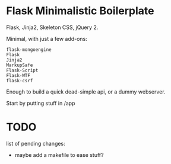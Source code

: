 
# Flask Minimalistic Boilerplate

Flask, Jinja2, Skeleton CSS, jQuery 2.

Minimal, with just a few add-ons: 

    flask-mongoengine
    Flask
    Jinja2
    MarkupSafe
    Flask-Script
    Flask-WTF
    flask-csrf

Enough to build a quick dead-simple api, or a dummy webserver.

Start by putting stuff in /app

# TODO

list of pending changes:

- maybe add a makefile to ease stuff?
